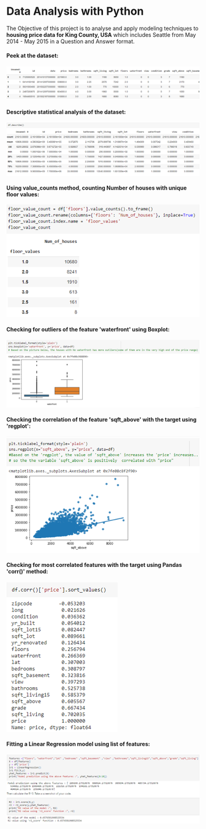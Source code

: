 
#  <b>Data Analysis with Python</b>


The Objective of this project is to analyse and apply modeling techniques to <b>housing price data for King County, USA</b> which includes Seattle from May 2014 - May 2015 in a Question and Answer format.

#### <b>Peek at the dataset</b>:

<img src='https://github.com/J-R-1/J-R-1/blob/main/Data%20Analysis%20with%20Python/Screenshot%20(323).png' />



#### <b>Descriptive statistical analysis of the dataset</b>:

<img src='https://github.com/J-R-1/J-R-1/blob/main/Data%20Analysis%20with%20Python/Screenshot%20(324).png' />



#### <b>Using value_counts method, counting Number of houses with unique floor values</b>:

<img src='https://github.com/J-R-1/J-R-1/blob/main/Data%20Analysis%20with%20Python/da_val_count.png' />



#### <b>Checking for outliers of the feature 'waterfront' using Boxplot</b>:

<img src='https://github.com/J-R-1/J-R-1/blob/main/Data%20Analysis%20with%20Python/da_box.png' />



#### <b>Checking the correlation of the feature 'sqft_above' with the target using 'regplot'</b>:

<img src='https://github.com/J-R-1/J-R-1/blob/main/Data%20Analysis%20with%20Python/da_regplot.png' />



#### <b>Checking for most correlated features with the target using Pandas 'corr()' method</b>:

<img src='https://github.com/J-R-1/J-R-1/blob/main/Data%20Analysis%20with%20Python/da_corr.png' />



#### <b>Fitting a Linear Regression model using list of features</b>:

<img src='https://github.com/J-R-1/J-R-1/blob/main/Data%20Analysis%20with%20Python/da_lr.png' />
















